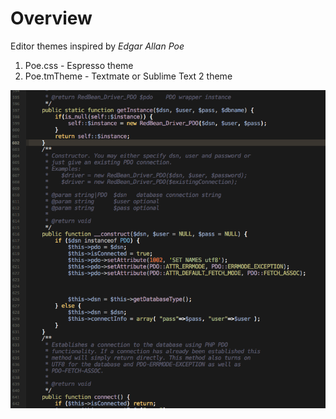 # Overview

Editor themes inspired by *Edgar Allan Poe*

1. Poe.css - Espresso theme
2. Poe.tmTheme - Textmate or Sublime Text 2 theme

![screenshot of poe theme](https://github.com/darkness/Poe-Editor-Theme/blob/master/screenshot.png)
